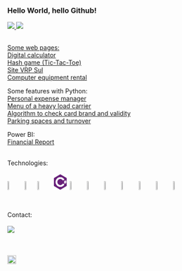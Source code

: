 <h3>Hello World, hello Github!</h3>

<div>
<a href="https://github.com/LacerdaKris">
<img height="180em" src="https://github-readme-stats.vercel.app/api/top-langs/?username=LacerdaKris&layout=compact&langs_count=7&theme=dracula"/>
<img height="180em" src="https://github-readme-stats.vercel.app/api?username=LacerdaKris&show_icons=true&theme=dracula&include_all_commits=true&count_private=true"/>
</div>
<br>
          
Some web pages:
<br>
<a href="https://lacerdakris.github.io/Calculadora/" target="_blank">Digital calculator</a>
<br>
<a href="https://lacerdakris.github.io/Jogo-da-Velha/" target="_blank">Hash game (Tic-Tac-Toe)</a>
<br>
<a href="https://lacerdakris.github.io/VRP-Sul/" target="_blank">Site VRP Sul</a>
<br>
<a href="https://github.com/LacerdaKris/ITAcademy19/tree/main/projeto-integrador" target="_blank">Computer equipment rental</a>
<br>
   
Some features with Python:
<br>
<a href="https://github.com/LacerdaKris/Gerenciamento-de-despesas-pessoais" target="_blank">Personal expense manager</a>
<br>
<a href="https://github.com/LacerdaKris/Transportadora" target="_blank">Menu of a heavy load carrier</a>
<br>
<a href="https://github.com/LacerdaKris/CS50/blob/main/cartaocredito.py" target="_blank">Algorithm to check card brand and validity</a>
<br>
<a href="https://github.com/LacerdaKris/UFRGS/blob/main/estacionamento.py" target="_blank">Parking spaces and turnover</a>
<br>

Power BI:
<br>
<a href="https://github.com/LacerdaKris/First-report-PowerBI/tree/main" target="_blank">Financial Report</a>
<br><br>

Technologies:
<br><br>
<img src="https://cdn.jsdelivr.net/gh/devicons/devicon/icons/python/python-original.svg" height=7% width=7%/> <img src="https://github.com/microsoft/PowerBI-Icons/blob/main/PNG/Power-BI.png" height=5% width=5%/> <img src="https://user-images.githubusercontent.com/4249331/52232852-e2c4f780-28bd-11e9-835d-1e3cf3e43888.png" height=6% width=6%/> <img src="https://raw.githubusercontent.com/devicons/devicon/1119b9f84c0290e0f0b38982099a2bd027a48bf1/icons/csharp/csharp-plain.svg" height=7% width=7%/> <img src="https://cdn.jsdelivr.net/gh/devicons/devicon/icons/html5/html5-plain-wordmark.svg" height=7% width=7%/> <img src="https://cdn.jsdelivr.net/gh/devicons/devicon/icons/css3/css3-plain-wordmark.svg" height=7% width=7%/>  <img src="https://cdn.jsdelivr.net/gh/devicons/devicon/icons/javascript/javascript-plain.svg" height=7% width=7%/>  <img src="https://cdn.jsdelivr.net/gh/devicons/devicon/icons/typescript/typescript-plain.svg" height=7% width=7%/>  <img src="https://cdn.jsdelivr.net/gh/devicons/devicon/icons/vuejs/vuejs-original-wordmark.svg" height=7% width=7%/>  <img src="https://cdn.jsdelivr.net/gh/devicons/devicon/icons/bootstrap/bootstrap-plain-wordmark.svg" height=7% width=7%/>    <img src="https://cdn.jsdelivr.net/gh/devicons/devicon/icons/git/git-plain-wordmark.svg" height=7% width=7%/>
<br>
<div>
<br>

Contact:
<br><br>
<a href="https://www.linkedin.com/in/k-cristine-lacerda-68532260" target="_blank"><img src="https://img.shields.io/badge/-LinkedIn-%230077B5?style=for-the-badge&logo=linkedin&logoColor=white" target="_blank"></a>   
</div>
<br>

<br>
<img src="https://gifs.eco.br/wp-content/uploads/2022/11/gifs-de-programador-10.gif" height=20% width=20%/>
          
          
